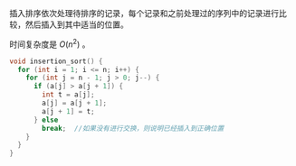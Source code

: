 插入排序依次处理待排序的记录，每个记录和之前处理过的序列中的记录进行比较，然后插入到其中适当的位置。

时间复杂度是 $O(n^2)$ 。

```cpp
void insertion_sort() {
  for (int i = 1; i <= n; i++) {
    for (int j = n - 1; j > 0; j--) {
      if (a[j] > a[j + 1]) {
        int t = a[j];
        a[j] = a[j + 1];
        a[j + 1] = t;
      } else
        break;  //如果没有进行交换，则说明已经插入到正确位置
    }
  }
}
```
